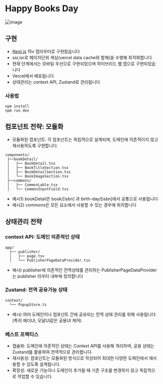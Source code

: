 # Happy Books Day
![image](https://github.com/user-attachments/assets/9fb8e7e8-c118-4a87-93be-ed2be62aaf46)

## 구현
- [Next.js](https://nextjs.org/) 15v 앱라우터로 구현됬습니다
- ssr,isr로 페이지단위 캐싱(vercel data cache와 함께)을 수행해 최적화합니다
- 현재 단계에서는 모바일 우선으로 구현되었으며 하이브리드 웹 앱으로 구현되었습니다
- Vercel에서 배포됩니다
- 상태관리는 context API, Zustand로 관리됩니다

### 사용법
```
npm install
npm run dev
```

## 컴포넌트 전략: 모듈화
- 모듈화된 컴포넌트: 각 컴포넌트는 독립적으로 설계되며, 도메인에 의존적이지 않고 재사용하도록 구현합니다.
```
components/
 ├──bookDetail/
 │   ├── BookDetail.tsx
 │   ├── BookTitleSection.tsx
 │   ├── BookDetailSection.tsx
 │   └── BookImageSection.tsx
 ├──commons/
 │   ├── CommonLable.tsx
 │   └── CommonInputField.tsx
```
- 예시1) bookDetail은 book/[isbn] 과 birth-day/[isbn]에서 공통으로 사용됩니다
- 예시2) commons은 모든 요소에서 사용할 수 있는 경우에 위치합니다

## 상태관리 전략
### context API: 도메인 의존적인 상태
```
app/
  ├── publisher/
  │   ├── page.tsx
  │   └── PublisherPageDataProvider.tsx
```
- 예시) publisher에 의존적인 전역상태를 관리하는 PublisherPageDataProvider는 publisher 라우터 내부에 정의합니다
### Zustand: 전역 공유가능 상태
```
context/
  └── PopupStore.ts
```
- 예시) 여러 도메인이나 컴포넌트 간에 공유되는 전역 상태 관리를 위해 사용됩니다(특히 헤더UI, 모달UI같은 공용UI 제어)

### 베스트 프랙티스
- 캡슐화: 도메인에 의존적인 상태는 Context API를 사용해 격리하며, 공용 상태는 Zustand를 활용하여 전역적으로 관리합니다.
- 재사용성: 컴포넌트는 모듈화된 방식으로 작성되어 최대한 다양한 도메인에서 재사용할 수 있도록 설계됩니다.
- 확장성: 새로운 기능이나 도메인이 추가될 때 기존 구조를 변경하지 않고 독립적으로 작업할 수 있습니다.
